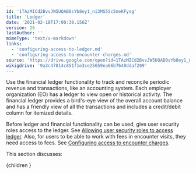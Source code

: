 ```yaml
---
id: '1TAzMICd2BvvJW5UQAB0sYb8ey1_ni3MS5Sc5neKFysg'
title: 'Ledger'
date: '2021-02-18T17:00:30.156Z'
version: 26
lastAuthor: ''
mimeType: 'text/x-markdown'
links:
  - 'configuring-access-to-ledger.md'
  - 'configuring-access-to-encounter-charges.md'
source: 'https://drive.google.com/open?id=1TAzMICd2BvvJW5UQAB0sYb8ey1_ni3MS5Sc5neKFysg'
wikigdrive: '9a3c47814c851f1e3ce25659ea66b7640ddaf209'
---
```

Use the financial ledger functionality to track and reconcile periodic revenue and transactions, like an accounting system. Each employer organization (EO) has a ledger to view open or historical activity. The financial ledger provides a bird's-eye view of the overall account balance and has a friendly view of all the transactions and includes a credit/debit column for itemized details.

Before ledger and financial functionality can be used, give user security roles access to the ledger. See [Allowing user security roles to access ledger](configuring-access-to-ledger.md). Also, for users to be able to work with fees in encounter visits, they need access to fees. See [Configuring access to encounter charges](configuring-access-to-encounter-charges.md).

This section discusses:

{children }
